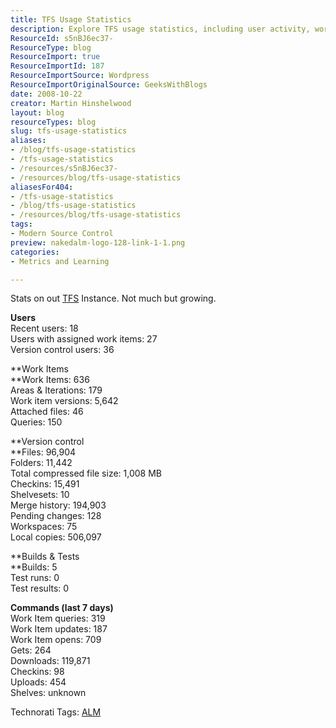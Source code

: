 ```yaml
---
title: TFS Usage Statistics
description: Explore TFS usage statistics, including user activity, work items, and version control metrics. Discover insights to enhance your team's productivity!
ResourceId: s5nBJ6ec37-
ResourceType: blog
ResourceImport: true
ResourceImportId: 187
ResourceImportSource: Wordpress
ResourceImportOriginalSource: GeeksWithBlogs
date: 2008-10-22
creator: Martin Hinshelwood
layout: blog
resourceTypes: blog
slug: tfs-usage-statistics
aliases:
- /blog/tfs-usage-statistics
- /tfs-usage-statistics
- /resources/s5nBJ6ec37-
- /resources/blog/tfs-usage-statistics
aliasesFor404:
- /tfs-usage-statistics
- /blog/tfs-usage-statistics
- /resources/blog/tfs-usage-statistics
tags:
- Modern Source Control
preview: nakedalm-logo-128-link-1-1.png
categories:
- Metrics and Learning

---
```

Stats on out [TFS](http://msdn2.microsoft.com/en-us/teamsystem/aa718934.aspx "Team Foundation Server") Instance. Not much but growing.

**Users**  
Recent users: 18  
Users with assigned work items: 27  
Version control users: 36

**Work Items  
**Work Items: 636  
Areas & Iterations: 179  
Work item versions: 5,642  
Attached files: 46  
Queries: 150

**Version control  
**Files: 96,904  
Folders: 11,442  
Total compressed file size: 1,008 MB  
Checkins: 15,491  
Shelvesets: 10  
Merge history: 194,903  
Pending changes: 128  
Workspaces: 75  
Local copies: 506,097

**Builds & Tests  
**Builds: 5  
Test runs: 0  
Test results: 0

**Commands (last 7 days)**  
Work Item queries: 319  
Work Item updates: 187  
Work Item opens: 709  
Gets: 264  
Downloads: 119,871  
Checkins: 98  
Uploads: 454  
Shelves: unknown

Technorati Tags: [ALM](http://technorati.com/tags/ALM)
